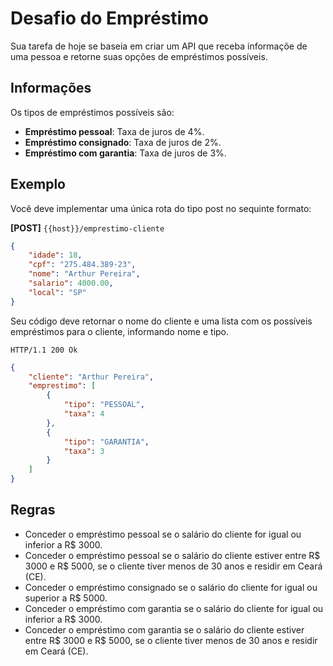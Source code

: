 # Desafio do Empréstimo
Sua tarefa de hoje se baseia em criar um API que receba informaçõe de uma pessoa e retorne suas opções de empréstimos possíveis.

## Informações
Os tipos de empréstimos possíveis são:

* **Empréstimo pessoal**: Taxa de juros de 4%.
* **Empréstimo consignado**: Taxa de juros de 2%.
* **Empréstimo com garantia**: Taxa de juros de 3%.

## Exemplo
Você deve implementar uma única rota do tipo post no sequinte formato:

**[POST]** `{{host}}/emprestimo-cliente`

```json
{
    "idade": 18,
    "cpf": "275.484.389-23",
    "nome": "Arthur Pereira",
    "salario": 4000.00,
    "local": "SP"
}
```
Seu código deve retornar o nome do cliente e uma lista com os possíveis empréstimos para o cliente, informando nome e tipo.
```
HTTP/1.1 200 Ok
```
```json
{
    "cliente": "Arthur Pereira",
    "emprestimo": [
        {
            "tipo": "PESSOAL",
            "taxa": 4
        },
        {
            "tipo": "GARANTIA",
            "taxa": 3
        }
    ]
}
```

## Regras

* Conceder o empréstimo pessoal se o salário do cliente for igual ou inferior a R$ 3000.
* Conceder o empréstimo pessoal se o salário do cliente estiver entre R$ 3000 e R$ 5000, se o cliente tiver menos de 30 anos e residir em Ceará (CE).
* Conceder o empréstimo consignado se o salário do cliente for igual ou superior a R$ 5000.
* Conceder o empréstimo com garantia se o salário do cliente for igual ou inferior a R$ 3000.
* Conceder o empréstimo com garantia se o salário do cliente estiver entre R$ 3000 e R$ 5000, se o cliente tiver menos de 30 anos e residir em Ceará (CE).